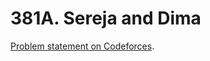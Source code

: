 # 381A. Sereja and Dima

[Problem statement on Codeforces](https://codeforces.com/problemset/problem/381/A?locale=en).